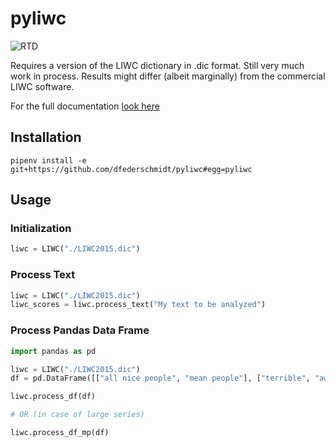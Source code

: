# pyliwc

![RTD](https://media.readthedocs.org/static/projects/badges/passing.svg)

Requires a version of the LIWC dictionary in .dic format. Still very much work in process. Results might differ (albeit marginally) from the commercial LIWC software.

For the full documentation [look here](http://pyliwc.readthedocs.io/en/latest/)
## Installation

```
pipenv install -e git+https://github.com/dfederschmidt/pyliwc#egg=pyliwc
```


## Usage 

### Initialization

```python
liwc = LIWC("./LIWC2015.dic")
```

### Process Text

```python
liwc = LIWC("./LIWC2015.dic")
liwc_scores = liwc.process_text("My text to be analyzed")
```

### Process Pandas Data Frame

```python
import pandas as pd 

liwc = LIWC("./LIWC2015.dic")
df = pd.DataFrame([["all nice people", "mean people"], ["terrible", "awesome"]], columns=list('AB'), index=[12,3])

liwc.process_df(df)

# OR (in case of large series)

liwc.process_df_mp(df)

```